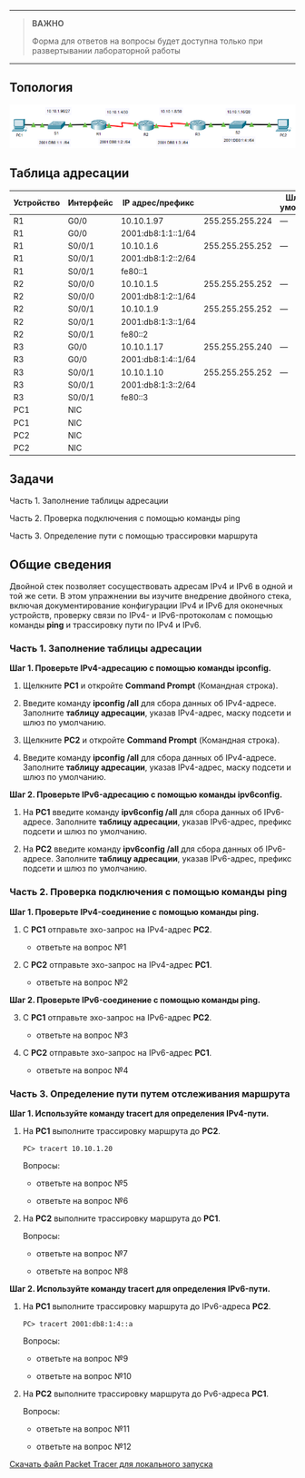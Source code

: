 
---

> **ВАЖНО**
> 
> Форма для ответов на вопросы будет доступна только при развертывании лабораторной работы 

---

## Топология

![](./assets/topology.png)

## Таблица адресации

| Устройство | Интерфейс | IP адрес/префикс   |                 | Шлюз по умолчанию |
|------------|-----------|--------------------|-----------------|-------------------|
| R1         | G0/0      | 10.10.1.97         | 255.255.255.224 | —                 |
| R1         | G0/0      | 2001:db8:1:1::1/64 |                 |                   |
| R1         | S0/0/1    | 10.10.1.6          | 255.255.255.252 | —                 |
| R1         | S0/0/1    | 2001:db8:1:2::2/64 |                 |                   |
| R1         | S0/0/1    | fe80::1            |                 |                   |
| R2         | S0/0/0    | 10.10.1.5          | 255.255.255.252 | —                 |
| R2         | S0/0/0    | 2001:db8:1:2::1/64 |                 |                   |
| R2         | S0/0/1    | 10.10.1.9          | 255.255.255.252 | —                 |
| R2         | S0/0/1    | 2001:db8:1:3::1/64 |                 |                   |
| R2         | S0/0/1    | fe80::2            |                 |                   |
| R3         | G0/0      | 10.10.1.17         | 255.255.255.240 | —                 |
| R3         | G0/0      | 2001:db8:1:4::1/64 |                 |                   |
| R3         | S0/0/1    | 10.10.1.10         | 255.255.255.252 | —                 |
| R3         | S0/0/1    | 2001:db8:1:3::2/64 |                 |                   |
| R3         | S0/0/1    | fe80::3            |                 |                   |
| PC1        | NIC       |                    |                 |                   |
| PC1        | NIC       |                    |                 |                   |
| PC2        | NIC       |                    |                 |                   |
| PC2        | NIC       |                    |                 |                   |

## Задачи

Часть 1. Заполнение таблицы адресации

Часть 2. Проверка подключения с помощью команды ping

Часть 3. Определение пути с помощью трассировки маршрута

## Общие сведения

Двойной стек позволяет сосуществовать адресам IPv4 и IPv6 в одной и той же сети. В этом упражнении вы изучите внедрение двойного стека, включая документирование конфигурации IPv4 и IPv6 для оконечных устройств, проверку связи по IPv4- и IPv6-протоколам с помощью команды **ping** и трассировку пути по IPv4 и IPv6.

### Часть 1. Заполнение таблицы адресации

**Шаг 1. Проверьте IPv4-адресацию с помощью команды ipconfig.**

1.  Щелкните **PC1** и откройте **Command Prompt** (Командная строка).

2.  Введите команду **ipconfig /all** для сбора данных об IPv4-адресе. Заполните **таблицу адресации**, указав IPv4-адрес, маску подсети и шлюз по умолчанию.

3.  Щелкните **PC2** и откройте **Command Prompt** (Командная строка).

4.  Введите команду **ipconfig /all** для сбора данных об IPv4-адресе. Заполните **таблицу адресации**, указав IPv4-адрес, маску подсети и шлюз по умолчанию.

**Шаг 2. Проверьте IPv6-адресацию с помощью команды ipv6config.**

1.  На **PC1** введите команду **ipv6config /all** для сбора данных об IPv6-адресе. Заполните **таблицу адресации**, указав IPv6-адрес, префикс подсети и шлюз по умолчанию.

2.  На **PC2** введите команду **ipv6config /all** для сбора данных об IPv6-адресе. Заполните **таблицу адресации**, указав IPv6-адрес, префикс подсети и шлюз по умолчанию.

### Часть 2. Проверка подключения с помощью команды ping

**Шаг 1. Проверьте IPv4-соединение с помощью команды ping.**

1.  C **PC1** отправьте эхо-запрос на IPv4-адрес **PC2**.

    - ответьте на вопрос №1

2.  C **PC2** отправьте эхо-запрос на IPv4-адрес **PC1**.

    - ответьте на вопрос №2

**Шаг 2. Проверьте IPv6-соединение с помощью команды ping.**

3.  C **PC1** отправьте эхо-запрос на IPv6-адрес **PC2**.

    - ответьте на вопрос №3

4.  C **PC2** отправьте эхо-запрос на IPv6-адрес **PC1**.

    - ответьте на вопрос №4

### Часть 3. Определение пути путем отслеживания маршрута

**Шаг 1. Используйте команду tracert для определения IPv4-пути.**

1.  На **PC1** выполните трассировку маршрута до **PC2**.

    ```
    PC> tracert 10.10.1.20
    ```

    Вопросы:

    - ответьте на вопрос №5

    - ответьте на вопрос №6

2.  На **PC2** выполните трассировку маршрута до **PC1**.

    Вопросы:

    - ответьте на вопрос №7

    - ответьте на вопрос №8

**Шаг 2. Используйте команду tracert для определения IPv6-пути.**

1.  На **PC1** выполните трассировку маршрута до IPv6-адреса **PC2**.

    ```
    PC> tracert 2001:db8:1:4::a
    ```

    Вопросы:

    - ответьте на вопрос №9

    - ответьте на вопрос №10

2.  На **PC2** выполните трассировку маршрута до Pv6-адреса **PC1**.

    Вопросы:

    - ответьте на вопрос №11

    - ответьте на вопрос №12

[Скачать файл Packet Tracer для локального запуска](./assets/13.2.6-lab.pka)
